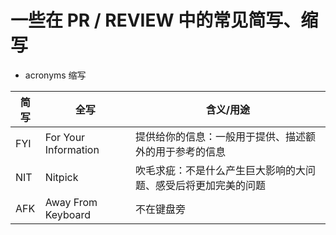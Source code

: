 # 一些在 PR / REVIEW 中的常见简写、缩写

- acronyms 缩写

|简写|全写|含义/用途|
|---|---|---|
|FYI|For Your Information|提供给你的信息：一般用于提供、描述额外的用于参考的信息|
|NIT|Nitpick|吹毛求疵：不是什么产生巨大影响的大问题、感受后将更加完美的问题|
|AFK|Away From Keyboard|不在键盘旁|
